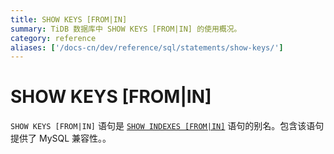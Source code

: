 ```yaml
---
title: SHOW KEYS [FROM|IN]
summary: TiDB 数据库中 SHOW KEYS [FROM|IN] 的使用概况。
category: reference
aliases: ['/docs-cn/dev/reference/sql/statements/show-keys/']
---
```


# SHOW KEYS [FROM|IN]

`SHOW KEYS [FROM|IN]` 语句是 [`SHOW INDEXES [FROM|IN]`](/sql-statements/sql-statement-show-indexes.md) 语句的别名。包含该语句提供了 MySQL 兼容性。。
